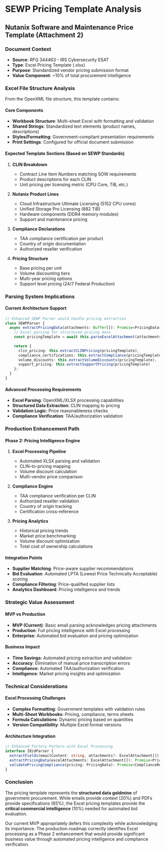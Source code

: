 # SEWP Pricing Template Analysis
## Nutanix Software and Maintenance Price Template (Attachment 2)

### Document Context
- **Source**: RFQ 344463 - IRS Cybersecurity ESAT
- **Type**: Excel Pricing Template (.xlsx)
- **Purpose**: Standardized vendor pricing submission format
- **Value Component**: ~10% of total procurement intelligence

### Excel File Structure Analysis

From the OpenXML file structure, this template contains:

#### **Core Components**
- **Workbook Structure**: Multi-sheet Excel with formatting and validation
- **Shared Strings**: Standardized text elements (product names, descriptions)
- **Styles/Formatting**: Government-compliant presentation requirements
- **Print Settings**: Configured for official document submission

#### **Expected Template Sections** (Based on SEWP Standards)
1. **CLIN Breakdown**
   - Contract Line Item Numbers matching SOW requirements
   - Product descriptions for each CLIN
   - Unit pricing per licensing metric (CPU Core, TiB, etc.)

2. **Nutanix Product Lines**
   - Cloud Infrastructure Ultimate Licensing (5152 CPU cores)
   - Unified Storage Pro Licensing (882 TiB)
   - Hardware components (DDR4 memory modules)
   - Support and maintenance pricing

3. **Compliance Declarations**
   - TAA compliance certification per product
   - Country of origin documentation
   - Authorized reseller verification

4. **Pricing Structure**
   - Base pricing per unit
   - Volume discounting tiers
   - Multi-year pricing options
   - Support level pricing (24/7 Federal Production)

### Parsing System Implications

#### **Current Architecture Support**
```typescript
// Enhanced SEWP Parser would handle pricing extraction
class SEWPParser {
  async extractPricingData(attachments: Buffer[]): Promise<PricingData> {
    // Excel parsing for structured pricing data
    const pricingTemplate = await this.parseExcelAttachment(attachments);
    
    return {
      clin_pricing: this.extractCLINPricing(pricingTemplate),
      compliance_certifications: this.extractCompliance(pricingTemplate),
      volume_discounts: this.extractVolumeDiscounts(pricingTemplate),
      support_pricing: this.extractSupportPricing(pricingTemplate)
    };
  }
}
```

#### **Advanced Processing Requirements**
- **Excel Parsing**: OpenXML/XLSX processing capabilities
- **Structured Data Extraction**: CLIN mapping to pricing
- **Validation Logic**: Price reasonableness checks
- **Compliance Verification**: TAA/authorization validation

### Production Enhancement Path

#### **Phase 2: Pricing Intelligence Engine**
1. **Excel Processing Pipeline**
   - Automated XLSX parsing and validation
   - CLIN-to-pricing mapping
   - Volume discount calculation
   - Multi-vendor price comparison

2. **Compliance Engine**
   - TAA compliance verification per CLIN
   - Authorized reseller validation
   - Country of origin tracking
   - Certification cross-reference

3. **Pricing Analytics**
   - Historical pricing trends
   - Market price benchmarking
   - Volume discount optimization
   - Total cost of ownership calculations

#### **Integration Points**
- **Supplier Matching**: Price-aware supplier recommendations
- **Bid Evaluation**: Automated LPTA (Lowest Price Technically Acceptable) scoring
- **Compliance Filtering**: Price-qualified supplier lists
- **Analytics Dashboard**: Pricing intelligence and trends

### Strategic Value Assessment

#### **MVP vs Production**
- **MVP (Current)**: Basic email parsing acknowledges pricing attachments
- **Production**: Full pricing intelligence with Excel processing
- **Enterprise**: Automated bid evaluation and pricing optimization

#### **Business Impact**
- **Time Savings**: Automated pricing extraction and validation
- **Accuracy**: Elimination of manual price transcription errors
- **Compliance**: Automated TAA/authorization verification
- **Intelligence**: Market pricing insights and optimization

### Technical Considerations

#### **Excel Processing Challenges**
- **Complex Formatting**: Government templates with validation rules
- **Multi-Sheet Workbooks**: Pricing, compliance, terms sheets
- **Formula Calculations**: Dynamic pricing based on quantities
- **Version Compatibility**: Multiple Excel format versions

#### **Architecture Integration**
```typescript
// Enhanced Factory Pattern with Excel Processing
interface IBidParser {
  extractFields(emailContent: string, attachments?: ExcelAttachment[]): Promise<ExtractedBid>;
  extractPricingData(excelAttachments: ExcelAttachment[]): Promise<PricingData>;
  validatePricingCompliance(pricing: PricingData): Promise<ComplianceResult>;
}
```

### Conclusion

The pricing template represents the **structured data goldmine** of government procurement. While emails provide context (20%) and PDFs provide specifications (65%), the Excel pricing templates provide the **critical commercial intelligence** (10%) needed for automated bid evaluation.

Our current MVP appropriately defers this complexity while acknowledging its importance. The production roadmap correctly identifies Excel processing as a Phase 2 enhancement that would provide significant business value through automated pricing intelligence and compliance verification. 